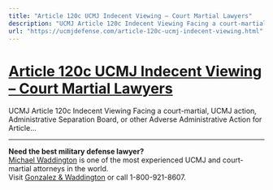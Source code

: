 ```yaml
---
title: "Article 120c UCMJ Indecent Viewing – Court Martial Lawyers"
description: "UCMJ Article 120c Indecent Viewing Facing a court-martial, UCMJ action, Administrative Separation Board, or other Adverse Administrative Action for Article..."
url: "https://ucmjdefense.com/article-120c-ucmj-indecent-viewing.html"
---
```


# [Article 120c UCMJ Indecent Viewing – Court Martial Lawyers](https://ucmjdefense.com/article-120c-ucmj-indecent-viewing.html)

UCMJ Article 120c Indecent Viewing Facing a court-martial, UCMJ action, Administrative Separation Board, or other Adverse Administrative Action for Article...

---

**Need the best military defense lawyer?**  
[Michael Waddington](https://ucmjdefense.com/attorneys/michael-stewart-waddington-partner.html) is one of the most experienced UCMJ and court-martial attorneys in the world.  
Visit [Gonzalez & Waddington](https://ucmjdefense.com) or call 1-800-921-8607.
